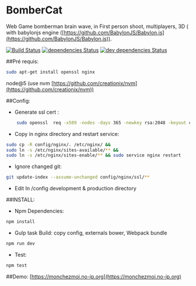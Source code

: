 BomberCat
==========
Web Game bomberman brain wave, in First person shoot, multiplayers, 3D ( with babylonjs engine ([https://github.com/BabylonJS/Babylon.js](https://github.com/BabylonJS/Babylon.js)).

[![Build Status](https://travis-ci.org/julesGoullee/bomberman.png)](https://travis-ci.org/julesGoullee/bomberman)
[![dependencies Status](https://david-dm.org/julesGoullee/bomberman.svg)](https://david-dm.org/julesGoullee/bomberman#info=dependencies&view=table)
[![dev dependencies Status](https://david-dm.org/julesGoullee/bomberman/dev-status.svg)](https://david-dm.org/julesGoullee/bomberman#info=devDependencies&view=table)

##Pré requis:
```bash
sudo apt-get install openssl nginx
```
node@5 (use nvm [https://github.com/creationix/nvm](https://github.com/creationix/nvm))

##Config:
- Generate ssl cert :
```bash
    sudo openssl  req -x509 -nodes -days 365 -newkey rsa:2048 -keyout config/nginx/ssl/nginx.key -out config/nginx/ssl/nginx.crt
```
- Copy in nginx directory and restart service:
```bash
sudo cp -R config/nginx/. /etc/nginx/ &&
sudo ln -s /etc/nginx/sites-available/** &&
sudo ln -s /etc/nginx/sites-enable/** && sudo service nginx restart
```
- Ignore changed git: 
```bash
git update-index --assume-unchanged config/nginx/ssl/**
```
- Edit In /config development & production directory

##INSTALL:
- Npm Dependencies:
```bash
npm install
```
- Gulp task Build: copy config, externals bower, Webpack bundle
```bash 
npm run dev 
```
- Test:
```bash 
npm test
```

##Demo:
[https://monchezmoi.no-ip.org](https://monchezmoi.no-ip.org)
